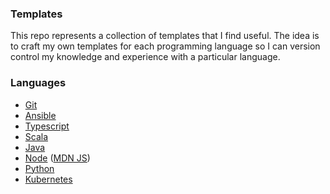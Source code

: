 ### Templates

This repo represents a collection of templates that I find useful. The idea is to craft my own templates for each programming language so I can version control my knowledge and experience with a particular language.

### Languages
- [Git](https://git-scm.com/doc)
- [Ansible](https://docs.ansible.com/ansible/latest/index.html)
- [Typescript](https://www.typescriptlang.org/docs/home)
- [Scala](https://docs.scala-lang.org)
- [Java](https://docs.oracle.com/en/java/)
- [Node](https://nodejs.org/en/docs/) ([MDN JS](https://developer.mozilla.org/en-US/docs/Web/JavaScript))
- [Python](https://docs.python.org)
- [Kubernetes](https://kubernetes.io/docs/home)

